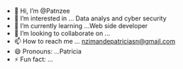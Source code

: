 - 👋 Hi, I’m @Patnzee
- 👀 I’m interested in ... Data analys and cyber security
- 🌱 I’m currently learning ...Web side developer
- 💞️ I’m looking to collaborate on ...
- 📫 How to reach me ... nzimandepatriciasn@gmail.com
- 😄 Pronouns: ...Patricia    
- ⚡ Fun fact: ...

<!---
Patnzee/Patnzee is a ✨ special ✨ repository because its `README.md` (this file) appears on your GitHub profile.
You can click the Preview link to take a look at your changes.
--->
